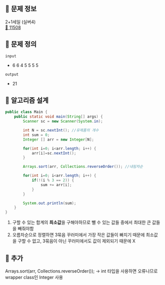 ## 🌵 문제 정보
2+1세일 (실버4) <br>
[🚗 11508](https://www.acmicpc.net/problem/11508)

## 🌵 문제 정의
`input` <br>
- 6
  6
  4
  5
  5
  5
  5

`output` <br>
- 21

## 🌵 알고리즘 설계

```java
public class Main {
    public static void main(String[] args) {
        Scanner sc = new Scanner(System.in);

        int N = sc.nextInt(); //유제품의 개수
        int sum = 0;
        Integer [] arr = new Integer[N];

        for(int i=0; i<arr.length; i++) {
            arr[i]=sc.nextInt();
        }

        Arrays.sort(arr, Collections.reverseOrder()); //내림차순

        for(int i=0; i<arr.length; i++) {
            if(!(i % 3 == 2)) {
                sum += arr[i];
            }
        }

        System.out.println(sum);
    }
}
```
1. 구할 수 있는 합계의 **최소값**을 구해야하므로 뺄 수 있는 값들 중에서 최대한 큰 값들을 빼줘야함
2. 오름차순으로 정렬하면 3묶음 꾸러미에서 가장 작은 값들이 빠지기 때문에 최소값을 구할 수 없고, 3묶음이 아닌 꾸러미에서도 값이 제외되기 때문에 X

## 🌵 추가
Arrays.sort(arr, Collections.reverseOrder()); -> int 타입을 사용하면 오류나므로 wrapper class인 Integer 사용